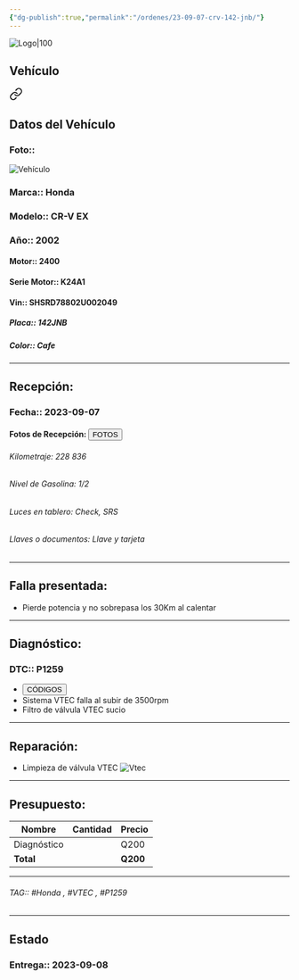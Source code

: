 ```yaml
---
{"dg-publish":true,"permalink":"/ordenes/23-09-07-crv-142-jnb/"}
---
```


![Logo|100](http://drive.google.com/uc?export=view&id=137fl3TIZ0-PU8b-Pt0bsjclwHub_u78G)

## Vehículo

<div class="transclusion internal-embed is-loaded"><a class="markdown-embed-link" href="/vehiculos/honda/crv-142-jnb/#datos-del-vehiculo" aria-label="Open link"><svg xmlns="http://www.w3.org/2000/svg" width="24" height="24" viewBox="0 0 24 24" fill="none" stroke="currentColor" stroke-width="2" stroke-linecap="round" stroke-linejoin="round" class="svg-icon lucide-link"><path d="M10 13a5 5 0 0 0 7.54.54l3-3a5 5 0 0 0-7.07-7.07l-1.72 1.71"></path><path d="M14 11a5 5 0 0 0-7.54-.54l-3 3a5 5 0 0 0 7.07 7.07l1.71-1.71"></path></svg></a><div class="markdown-embed">



## Datos del Vehículo 
### Foto:: 
![Vehículo](http://drive.google.com/uc?export=view&id=1PAsYdDO04sjSuOWPhzQHhHLiYDMetrVq)

### Marca:: Honda
### Modelo:: CR-V EX
### Año:: 2002
#### Motor:: 2400
#### Serie Motor:: K24A1
#### Vin:: SHSRD78802U002049
##### Placa:: 142JNB
##### Color:: Cafe
---


</div></div>


## Recepción:
### Fecha:: 2023-09-07
#### Fotos de Recepción: <a href="http"><button class="btn success">FOTOS</button></a>

###### Kilometraje: 228 836
###### Nivel de Gasolina: 1/2
###### Luces en tablero: Check, SRS
###### Llaves o documentos: Llave y tarjeta

---

## Falla presentada:
- Pierde potencia y no sobrepasa los 30Km al calentar 


---

## Diagnóstico:
### DTC:: P1259

- <a href="http://aitus.golo365.com/Home/Report/reportDetail/diagnose_record_id/bc2d7442geAE3bTdOMDhOMoG54/report_type/D/l/es/timezone/-6"><button class="btn success">CÓDIGOS</button></a>
- Sistema VTEC falla al subir de 3500rpm 
- Filtro de válvula VTEC sucio 

---
## Reparación:
- Limpieza de válvula VTEC 
	![Vtec](http://drive.google.com/uc?export=view&id=1P-EkLYfk9mj19_kMmlb4SAjI4vR8Y-RJ)
	

---

## Presupuesto:

| Nombre | Cantidad | Precio |
| ------ | -------- | ------ |
|    Diagnóstico    |          |   Q200     |
| **Total**       |        |    **Q200**    |

---

###### TAG:: #Honda , #VTEC , #P1259

---

## Estado

### Entrega:: 2023-09-08